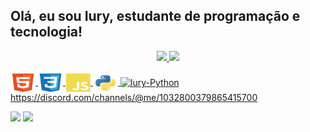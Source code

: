 ## Olá, eu sou Iury, estudante de programação e tecnologia!
<div align="center">
  <a href="https://github.com/rafaballerini](https://github.com/IuryAlmeiida">
  <img height="180em" src="https://github-readme-stats.vercel.app/api?username=IuryAlmeiida&show_icons=true&theme=dark&include_all_commits=true&count_private=true"/>
  <img height="180em" src="https://github-readme-stats.vercel.app/api/top-langs/?username=IuryAlmeiida&layout=compact&langs_count=16&theme=dark"/>
</div>
  <div style="display: inline_block"><br>
  <img align="center" alt="Iury-HTML" height="30" width="40" src="https://raw.githubusercontent.com/devicons/devicon/master/icons/html5/html5-original.svg">
  <img align="center" alt="Iury-CSS" height="30" width="40" src="https://raw.githubusercontent.com/devicons/devicon/master/icons/css3/css3-original.svg">
  <img align="center" alt="Iury-Js" height="30" width="40" src="https://raw.githubusercontent.com/devicons/devicon/master/icons/javascript/javascript-plain.svg">
  <img align="center" alt="Iury-Python" height="30" width="40" src="https://raw.githubusercontent.com/devicons/devicon/master/icons/python/python-original.svg">
  <img align="center" alt="Iury-Python" height="30" width="40" src="https://cdn.jsdelivr.net/gh/devicons/devicon/icons/java/java-original.svg" />
</div>

<div>
  https://discord.com/channels/@me/1032800379865415700
  
 
 <a href="https://discord.gg/wagxzStdcR" target="_blank"><img src="coloque o link aqui" target="_blank"></a> 
 <a href="https://www.linkedin.com/in/rafaella-ballerini-45875016a" target="_blank"><img src="https://img.shields.io/badge/-LinkedIn-%230077B5?style=for-the-badge&logo=linkedin&logoColor=white" target="_blank"></a>
  
</div>         
